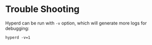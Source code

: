 # Trouble Shooting

Hyperd can be run with `-v` option, which will generate more logs for debugging:

    hyperd -v=1

